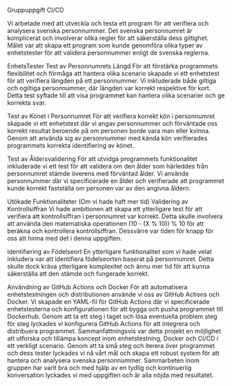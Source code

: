 Gruppuppgift CI/CD

Vi arbetade med att utveckla och testa ett program för att verifiera och analysera svenska personnummer. Det svenska personnumret är komplicerat och involverar olika regler för att säkerställa dess giltighet. Målet var att skapa ett program som kunde genomföra olika typer av enhetstester för att validera personnummer enligt de svenska reglerna.

EnhetsTester
Test av Personnumrets Längd
För att förstärka programmets flexibilitet och förmåga att hantera olika scenario skapade vi ett enhetstest för att verifiera längden på ett personnummer. Vi inkluderade både giltiga och ogiltiga personnummer, där längden var korrekt respektive för kort. Detta test syftade till att visa programmet kan hantera olika scenarier och ge korrekta svar.

Test av Könet i Personnumret
För att verifiera korrekt kön i personnumret skapade vi ett enhetstest där vi angav personnummer och förväntade oss korrekt resultat beroende på om personen borde vara man eller kvinna. Genom att använda sig av personnummer med kända kön verifierades programmets korrekta identifiering av könet.

Test av Åldersvalidering
För att utvidga programmets funktionalitet inkluderade vi ett test för att validera om den ålder som härleddes från personnumret stämde överens med förväntad ålder. Vi använde personnummer där vi specificerade en ålder och verifierade att programmet kunde korrekt fastställa om personen var av den angivna åldern.

Utökade Funktionaliteter (Om vi hade haft mer tid)
Validering av Kontrollsiffran
Vi hade ambitionen att skapa ett ytterligare test för att verifiera att kontrollsiffran i personnumret var korrekt. Detta skulle involvera att använda den matematiska operationen (10 - (X % 10)) % 10 för att beräkna och kontrollera kontrollsiffran. Dessvärre var tiden för knapp för oss att hinna med det i denna uppgiften.

Identifiering av Födelseort
En ytterligare funktionalitet som vi hade velat inkludera var att identifiera födelseorten baserat på personnumret. Detta skulle dock kräva ytterligare komplexitet och ännu mer tid för att kunna säkerställa att den stämde och fungerade korrekt.

Användning av GitHub Actions och Docker
För att automatisera enhetstestningen och distributionen använde vi oss av GitHub Actions och Docker. Vi skapade en YAML-fil för GitHub Actions där vi specificerade enhetstesterna och konfigurationen för att bygga och pusha programmet till Dockerhub. Genom att ta ett steg i taget och lösa eventuella problem steg för steg lyckades vi konfigurera GitHub Actions för att integrera och distribuera programmet.
Sammanfattningsvis var detta projekt en möjlighet att utforska och tillämpa koncept inom enhetstestning, Docker och CI/CD i ett verkligt scenario. Genom att ta små steg och iterera över programmet och dess tester lyckades vi nå vårt mål och skapa ett robust system för att hantera och analysera svenska personnummer. Sammarbeten inom gruppen har varit bra och med hjälp av en tydlig och kontinuerlig konversation lyckades vi med uppgiften och är alla nöjda med resultatet. 
